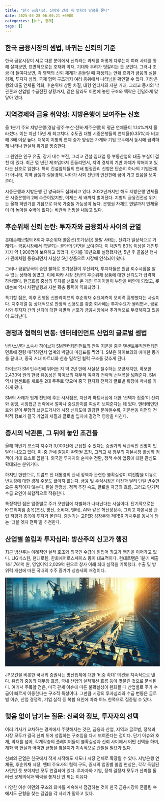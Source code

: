 ```yaml
---
title: "한국 금융시장, 신뢰와 긴장 속 변화의 방향을 묻다"
date: 2025-05-28 06:00:21 +0900
categories: [뉴스, 경제]
tags: []
---
```


## 한국 금융시장의 셈법, 바뀌는 신뢰의 기준

한국 금융시장이 서로 다른 분야에서 신뢰라는 과제를 어떻게 다루는지 여러 사례를 통해 살펴보면, 표면적으로는 호재와 악재, 기대와 우려가 엇갈리는 듯 보인다. 그러나 조금 더 들여다보면, 각 영역의 신뢰 체계가 흔들릴 때 파생되는 연쇄 효과가 금융의 실물경제, 투자자 심리, 국제 협력 구조까지 여러 층위에서 나타남을 확인할 수 있다. 지방은행의 대출 연체율 악화, 후순위채 상환 차질, 대형 엔터사의 지분 거래, 그리고 증시의 낙관론과 산업별 수급전환 상황까지, 겉은 달라도 이면에 놓인 구조와 맥락은 긴밀하게 맞닿아 있다.

## 지역경제와 금융 취약성: 지방은행이 보여주는 신호

올 1분기 주요 지방은행(경남·광주·부산·전북·제주은행)의 평균 연체율이 1.14%까지 올라섰다. 이는 지난 15년 새 최고치다. 수도권 대형 시중은행들의 연체율(0.35%)과 비교해 3배 이상 높다. 더욱이 지방의 연체 증가 양상은 가계와 기업 모두에서 동시에 급격하게 나타나 현실적 위기를 방증한다. 

그 원인은 인구 유출, 장기 내수 부진, 그리고 건설·임대업 등 부동산업의 대출 부실이 겹친 데 있다. 최근 몇 년간 제조업마저 흔들리면서, 지역 경제의 기반 자체가 약해지고 있다는 신호로 읽힌다. 특히 건설업체들의 연쇄 법정관리 신청은 단순히 하나의 기업문제가 아니라, 지역 금융과 실물경제, 나아가 사회 전반의 안전판에 금이 가고 있음을 보여준다.

시중은행과 지방은행 간 양극화도 심화되고 있다. 2022년까지만 해도 지방은행 연체율은 시중은행의 2배 수준이었지만, 이제는 세 배까지 벌어졌다. 지방의 금융건전성 위기는 올해 하반기를 기점으로 더욱 가중될 가능성이 높다. 은행권 자체도 연말까지 연체율이 더 높아질 수밖에 없다는 비관적 전망을 내놓고 있다.

## 후순위채 신뢰 논란: 투자자와 금융회사 사이의 균열

롯데손해보험의 8회차 후순위채 콜옵션(조기상환) 불발 사태는, 신뢰가 일상적으로 거래되는 금융시장에서 촉발되는 불안의 단면을 보여준다. 이 채권의 80% 이상을 개인투자자 약 1,900명이 보유하고 있었다. 만기를 10년으로 설정했지만, 5년 후 콜옵션 행사가 관례처럼 통용되면서 사실상 5년 상품으로 시장에 인식되어 왔다.

그러나 금융당국의 승인 불허로 조기상환이 무산되자, 투자자들은 원금 회수시점을 알 수 없는 상태에 놓였고, 이에 따라 시장 전반의 후순위채 상품에 대한 신뢰도가 급격히 하락했다. 현금흐름 중심의 투자를 선호해 온 개인 투자자들이 부담을 떠안게 되었고, 롯데손보 역시 차환발행과 자본 확충 동력이 약화되었다.

특기할 점은, 이후 진행된 신한라이프의 후순위채 수요예측이 오히려 흥행했다는 사실이다. 지주계열 등 상대적으로 안정적 신용도를 갖춘 회사에는 투자수요가 몰리면서, 금융사와 투자자 간의 신뢰에 대한 차별적 선호가 금융시장에서 추가적으로 뚜렷해지고 있음이 드러난다.

## 경쟁과 협력의 변동: 엔터테인먼트 산업의 글로벌 셈법

방탄소년단 소속사 하이브가 SM엔터테인먼트의 잔여 지분을 중국 텐센트뮤직엔터테인먼트에 전량 매각하면서 업계의 빅딜에 마침표를 찍었다. SM은 하이브와의 애매한 동거를 끝내고, 중국 거대 파트너와 한층 밀착된 협력 구조를 갖추게 된다. 

하이브가 SM 인수전에 뛰어든 지 약 2년 만에 사실상 철수하는 모양새지만, 확보한 2,430억 원의 현금 유동성은 하이브의 재무적 여력과 전략적 선택폭을 넓혀준다. SM 역시 텐센트를 새로운 2대 주주로 맞으며 중국 현지화 전략과 글로벌 확장에 박차를 가하게 됐다.

SM의 사례가 업계 전반에 주는 시사점은, 자산과 파트너십에 대한 ‘선택과 집중’이 신뢰와 동맹, 시장접근 전략에서 얼마나 중요한지를 여실히 보여준다는 데 있다. 엔터테인먼트와 같이 무형의 브랜드가치와 시장 신뢰도에 민감한 분야일수록, 지분변동 이면의 전략적 행보가 결국 기업의 체질과 글로벌 입지에 결정적 영향을 미친다.

## 증시의 낙관론, 그 뒤에 놓인 조건들

올해 하반기 코스피 지수가 3,000선에 근접할 수 있다는 증권가의 낙관적인 전망이 잇달아 나오고 있다. 미-중 관세 갈등이 완화될 조짐, 그리고 새 정부의 자본시장 활성화 정책이 기대 요소로 꼽힌다. 외국인 투자자의 순매수 전환, 정책 수혜 업종에 대한 관심도 확대되는 분위기다.

하지만 한편으로, 트럼프 전 대통령의 관세 정책과 관련한 불확실성이 여전함을 이유로 변동성에 대한 경계 주문도 끊이지 않는다. 금융 및 주식시장은 이전과 달리 단일 변수만으론 움직이지 않는다. 환율 안정성, 정책 추진 속도, 글로벌 자금의 흐름, 그리고 단기적 수급 요인이 복합적으로 작용한다.

특징적인 점은 업종별로 주가 모멘텀에 차별화가 나타난다는 사실이다. 단기적으로는 K-프리미엄 종목(조선, 방산, 소비재, 엔터), AI와 같은 혁신성장주, 그리고 자본시장 관련 저평가 종목에 투자가 몰린다. 증권가는 고PER 성장주와 저PBR 가치주를 동시에 담는 ‘더블 엣지 전략’을 추천한다. 

## 산업별 쏠림과 투자심리: 방산주의 신고가 행진

최근 방산주는 이례적인 실적 호조와 외국인 수급에 힘입어 최고가 행진을 이어가고 있다. LIG넥스원, 현대로템, 한화에어로스페이스 등이 대표적이다. 현대로템은 1분기 매출 1조1,761억 원, 영업이익 2,029억 원으로 창사 이래 최대 실적을 기록했다. 수출 및 방위력 개선에 따른 국내외 수주 증가가 상승세의 배경이다.

![산업단지 너머로 보이는 방위산업 생산라인의 이른 아침 전경](assets/img/2025-05-27-c533080a-4e11-4b43-8ba1-5bf96aad2129/1748379693806.png)

JP모건을 비롯한 국내외 증권사는 방산업체에 대한 ‘비중 확대’ 의견을 지속적으로 낸다. 유럽과 중동의 재무장 흐름, 국내 산업의 실적개선 흐름 등이 맞물린 것으로 분석된다. 여기서 주목할 점은, 미국 관세 이슈에 따른 불확실성이 완화될 때 산업별로 주가 수급이 빠르게 이동한다는 구조적 특성이다. 그만큼 시장의 투자심리와 수급 변동은 글로벌 이슈, 산업 경쟁력, 기업 실적 등 복합 요인에 따라 어느 한쪽으로 집중될 수 있다.

## 맺음 없이 남기는 질문: 신뢰와 정보, 투자자의 선택

여러 기사가 교차하는 경계에서 뚜렷해지는 것은, 금융과 산업, 지역과 글로벌, 정책과 시장 모두가 결국 신뢰 위에 성립하는 구조임을 다시 보여준다는 점이다. 단기 이슈와 호재, 악재를 넘어, 각계각층의 플레이어들이 불확실성과 신뢰 사이에서 어떤 선택을 하며, 계좌 밖 현실과 어떠한 균형을 찾을지가 지속적으로 관찰될 필요가 있다.

신뢰의 균열은 한곳에서 작게 시작해도 제도나 시장 전체로 확장될 수 있다. 지방은행 연체율, 후순위채 시장, 엔터 주요사의 협력 구도, 증시의 업종별 쏠림 현상은, 각각 독립된 사안인 듯 보이지만 모두 연결되어 있다. 투자자와 기업, 정책 결정자 모두가 신뢰를 둘러싼 문제의식과 맥락을 놓쳐선 안 되는 이유다. 

다양한 이슈 이면의 구조와 의미를 계속해서 점검하는 것이 한국 금융시장이 흔들림 속에서도 균형을 찾는 길임을 각 사례가 말하고 있다.